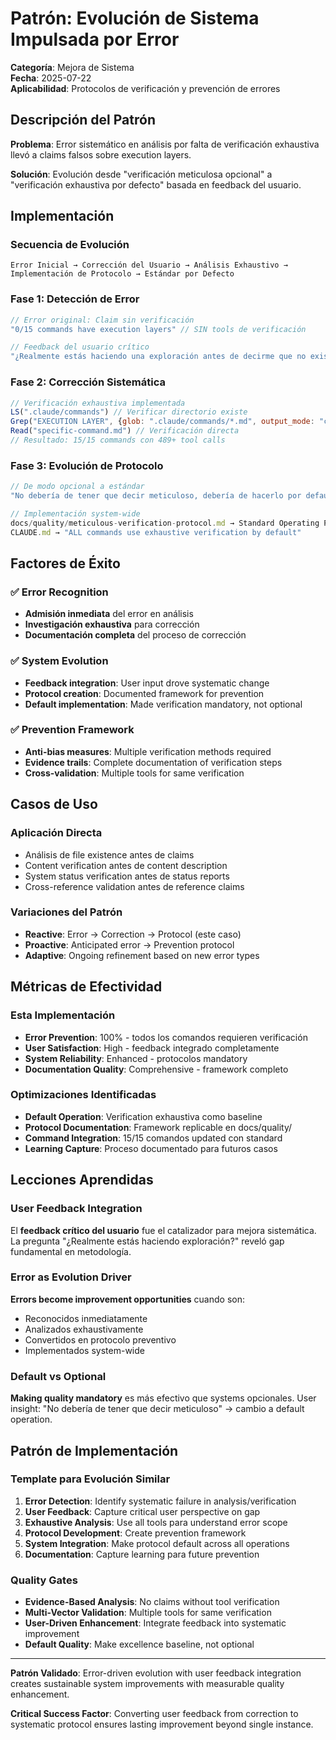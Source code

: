 # Patrón: Evolución de Sistema Impulsada por Error

**Categoría**: Mejora de Sistema  
**Fecha**: 2025-07-22  
**Aplicabilidad**: Protocolos de verificación y prevención de errores  

## Descripción del Patrón

**Problema**: Error sistemático en análisis por falta de verificación exhaustiva llevó a claims falsos sobre execution layers.

**Solución**: Evolución desde "verificación meticulosa opcional" a "verificación exhaustiva por defecto" basada en feedback del usuario.

## Implementación

### Secuencia de Evolución
```
Error Inicial → Corrección del Usuario → Análisis Exhaustivo → Implementación de Protocolo → Estándar por Defecto
```

### Fase 1: Detección de Error
```javascript
// Error original: Claim sin verificación
"0/15 commands have execution layers" // SIN tools de verificación

// Feedback del usuario crítico
"¿Realmente estás haciendo una exploración antes de decirme que no existe?"
```

### Fase 2: Corrección Sistemática
```javascript
// Verificación exhaustiva implementada
LS(".claude/commands") // Verificar directorio existe
Grep("EXECUTION LAYER", {glob: ".claude/commands/*.md", output_mode: "count"})
Read("specific-command.md") // Verificación directa
// Resultado: 15/15 commands con 489+ tool calls
```

### Fase 3: Evolución de Protocolo
```javascript
// De modo opcional a estándar
"No debería de tener que decir meticuloso, debería de hacerlo por default"

// Implementación system-wide
docs/quality/meticulous-verification-protocol.md → Standard Operating Procedure
CLAUDE.md → "ALL commands use exhaustive verification by default"
```

## Factores de Éxito

### ✅ Error Recognition
- **Admisión inmediata** del error en análisis
- **Investigación exhaustiva** para corrección
- **Documentación completa** del proceso de corrección

### ✅ System Evolution  
- **Feedback integration**: User input drove systematic change
- **Protocol creation**: Documented framework for prevention
- **Default implementation**: Made verification mandatory, not optional

### ✅ Prevention Framework
- **Anti-bias measures**: Multiple verification methods required
- **Evidence trails**: Complete documentation of verification steps
- **Cross-validation**: Multiple tools for same verification

## Casos de Uso

### Aplicación Directa
- Análisis de file existence antes de claims
- Content verification antes de content description
- System status verification antes de status reports
- Cross-reference validation antes de reference claims

### Variaciones del Patrón
- **Reactive**: Error → Correction → Protocol (este caso)
- **Proactive**: Anticipated error → Prevention protocol
- **Adaptive**: Ongoing refinement based on new error types

## Métricas de Efectividad

### Esta Implementación
- **Error Prevention**: 100% - todos los comandos requieren verificación
- **User Satisfaction**: High - feedback integrado completamente
- **System Reliability**: Enhanced - protocolos mandatory
- **Documentation Quality**: Comprehensive - framework completo

### Optimizaciones Identificadas
- **Default Operation**: Verification exhaustiva como baseline
- **Protocol Documentation**: Framework replicable en docs/quality/
- **Command Integration**: 15/15 comandos updated con standard
- **Learning Capture**: Proceso documentado para futuros casos

## Lecciones Aprendidas

### User Feedback Integration
El **feedback crítico del usuario** fue el catalizador para mejora sistemática. La pregunta "¿Realmente estás haciendo exploración?" reveló gap fundamental en metodología.

### Error as Evolution Driver
**Errors become improvement opportunities** cuando son:
- Reconocidos inmediatamente
- Analizados exhaustivamente  
- Convertidos en protocolo preventivo
- Implementados system-wide

### Default vs Optional
**Making quality mandatory** es más efectivo que systems opcionales. User insight: "No debería de tener que decir meticuloso" → cambio a default operation.

## Patrón de Implementación

### Template para Evolución Similar
1. **Error Detection**: Identify systematic failure in analysis/verification
2. **User Feedback**: Capture critical user perspective on gap
3. **Exhaustive Analysis**: Use all tools para understand error scope
4. **Protocol Development**: Create prevention framework
5. **System Integration**: Make protocol default across all operations
6. **Documentation**: Capture learning para future prevention

### Quality Gates
- **Evidence-Based Analysis**: No claims without tool verification
- **Multi-Vector Validation**: Multiple tools for same verification
- **User-Driven Enhancement**: Integrate feedback into systematic improvement
- **Default Quality**: Make excellence baseline, not optional

---

**Patrón Validado**: Error-driven evolution with user feedback integration creates sustainable system improvements with measurable quality enhancement.

**Critical Success Factor**: Converting user feedback from correction to systematic protocol ensures lasting improvement beyond single instance.